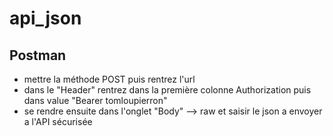 # api_json

## Postman

- mettre la méthode POST puis rentrez l'url
- dans le "Header" rentrez dans la première colonne Authorization puis dans value "Bearer tomloupierron"
- se rendre ensuite dans l'onglet "Body" --> raw et saisir le json a envoyer a l'API sécurisée